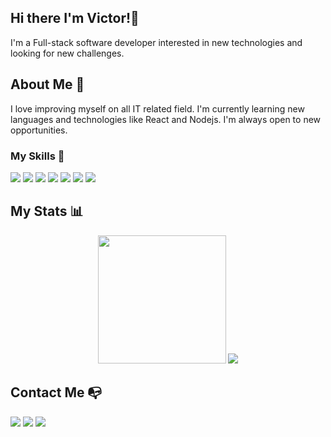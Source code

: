 ## Hi there I'm Victor!👋
I'm a Full-stack software developer interested in new technologies and looking for new challenges.
## About Me 📄
I love improving myself on all IT related field. I'm currently learning new languages and technologies like React and Nodejs. I'm always open to new opportunities.
### My Skills 📖
<div>
  <img src = "https://img.shields.io/badge/-HTML5-E34F26?style=flat&logo=html5&logoColor=white">
  <img src = "https://img.shields.io/badge/-CSS3-1572B6?style=flat&logo=css3&logoColor=white">
  <img src="https://img.shields.io/badge/-Sass-cc6699?style=flat&logo=sass&logoColor=ffffff">
  <img src="https://img.shields.io/badge/-Bootstrap-563D7C?style=flat&logo=bootstrap&logoColor=white">
  <img src="https://img.shields.io/badge/-JavaScript-eed718?style=flat&logo=javascript&logoColor=ffffff">
  <img src="https://img.shields.io/badge/Node.js-6DA55F?style=flat&logo=node.js&logoColor=ffffff">
  <img src="https://badgen.net/badge/icon/git?icon=git&label">
</div>

## My Stats :bar_chart:
<div align=center>
 <img height=205 src="https://github-readme-stats.vercel.app/api?username=chukwuebukaVictor&show_icons=true&theme=city_lights&count_private=true&include_all_commits=true" />
 <img src="https://github-readme-stats.vercel.app/api/top-langs/?username=chukwuebukaVictor&theme=city_lights&langs_count=3" />
</div>

## Contact Me :mailbox_with_no_mail:
<div>
  <a href="https://www.linkedin.com/in/chukwuebuka-ozoede-46616a219"><img src="https://img.shields.io/badge/LinkedIn-0077B5?style=for-the-badge&logo=linkedin&logoColor=white"></a>
  <a href="mailto:chukwuebuka.victor.ozoede@gmail.com/"><img src="https://img.shields.io/badge/Gmail-D14836?style=for-the-badge&logo=gmail&logoColor=white"></a>
  <a href="https://twitter.com/OzoedeVictor"><img src="https://img.shields.io/badge/Twitter-1DA1F2?style=for-the-badge&logo=twitter&logoColor=white"></a>
</div>

<!--
**chukwuebukaVictor/chukwuebukaVictor** is a ✨ _special_ ✨ repository because its `README.md` (this file) appears on your GitHub profile.

Here are some ideas to get you started:

- 🔭 I’m currently working on ...
